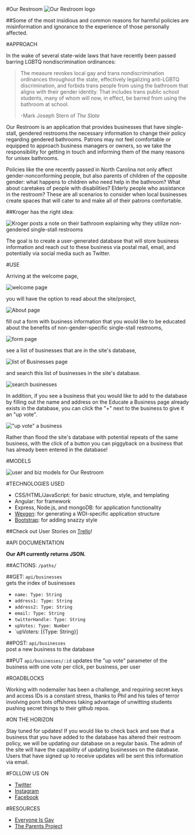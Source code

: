 #Our Restroom
![Our Restroom logo](https://i.imgur.com/9DbFG9o.png)

##Some of the most insidious and common reasons for harmful policies are misinformation and ignorance to the experience of those personally affected.


#APPROACH

In the wake of several state-wide laws that have recently been passed barring 
LGBTQ nondiscrimination ordinances:

> The measure revokes local gay and trans nondiscrimination ordinances throughout the state, 
> effectively legalizing anti-LGBTQ discrimination, and forbids trans people from using the 
> bathroom that aligns with their gender identity. That includes trans public school students, 
> many of whom will now, in effect, be barred from using the bathroom at school.  
> 
> -Mark Joseph Stern of _The Slate_

Our Restroom is an application that provides businesses that have single-stall, gendered restrooms
the necessary information to change their policy regarding gendered bathrooms. Patrons may not feel comfortable or equipped to approach business managers or owners, so we take the responsibility for getting in touch and informing them of the many reasons for unisex bathrooms. 

Policies like the one recently passed in North Carolina not only affect gender-nonconforming
people, but also parents of children of the opposite gender: what happens to children who
need help in the bathroom? What about caretakes of people with disabilities? Elderly people who 
assistance in the restroom? 
These are all scenarios to consider when local businesses create spaces that will cater
to and make all of their patrons comfortable.

##Kroger has the right idea:  

![Kroger posts a note on their bathroom explaining why they utilize non-gendered single-stall restrooms](https://40.media.tumblr.com/468e9567a4801b118d52cfa93d05cc34/tumblr_o4t2k959eS1qcqoybo1_500.jpg)

The goal is to create a user-generated database that will store business information
and reach out to these business via postal mail, email, and potentially via social 
media such as Twitter.

#USE

Arriving at the welcome page,  

![welcome page](https://i.imgur.com/5aSjvz7.png) 


you will have the option to read about the site/project,  

![About page](https://i.imgur.com/LoqpxuS.png)

fill out a form with business information that you would like to be educated about
the benefits of non-gender-specific single-stall restrooms,  

![form page](https://i.imgur.com/erIu9DQ.png) 

see a list of businesses that are in the site's database,   

![list of Businesses page](https://i.imgur.com/P3WxZlZ.png)


and search this list of businesses in the site's database.  

![search businesses](https://i.imgur.com/kv5EySr.png)

In addition, if you see a business that you would like to add to the database by
filling out the name and address on the Educate a Business page already exists 
in the database, you can click the "+" next to the business to give it an "up vote".

!["up vote" a business](https://i.imgur.com/UnxKuqx.png)

Rather than flood the site's database with potential repeats of the same business, 
with the click of a button you can piggyback on a business that has already been entered in the 
database!



#MODELS
  
![user and biz models for Our Restroom](https://i.imgur.com/fSD2Dt7.png)

#TECHNOLOGIES USED  
- CSS/HTML/JavaScript: for basic structure, style, and templating  
- Angular: for framework   
- Express, Node.js, and mongoDB: for application functionality  
- [Wexgen](https://github.com/h4w5/wexgen): for generating a WDI-specific application structure  
- [Bootstrap](http://getbootstrap.com/): for adding snazzy style  

##Check out User Stories on [Trello](https://trello.com/b/NClftgba/our-restroom)!

#API DOCUMENTATION

**Our API currently returns JSON.** 

##ACTIONS: `/paths/`

##GET: `api/businesses`  
gets the index of businesses  

- `name: Type: String`
- `address1: Type: String`
- `address2: Type: String`
- `email: Type: String`
- `twitterHandle: Type: String`
- `upVotes: Type: Number`
- `upVoters: [{Type: String}] 

##POST: `api/businesses`  
post a new business to the database

##PUT `api/businesses/:id`
updates the "up vote" parameter of the business with one vote per click, 
per business, per user


#ROADBLOCKS

Working with nodemailer has been a challenge, and requiring secret keys and access IDs
is a constant stress, thanks to Phil and his tales of terror involving 
porn bots offshores taking advantage of unwitting students pushing secret things to
their github repos.

#ON THE HORIZON

Stay tuned for updates! If you would like to check back and see that a business
that you have added to the database has altered their restroom policy, we will be updating 
our database on a regular basis. The admin of the site will have the capability
of updating businesses on the database. Users that have signed up 
to receive updates will be sent this information via email.

#FOLLOW US ON
- [Twitter](https://twitter.com/ourrestroom)
- [Instagram](http://instagram.com/ourrestroom)
- [Facebook](https://www.facebook.com/OURrestroom)


#RESOURCES
- [Everyone Is Gay](http://everyoneisgay.com/)  
- [The Parents Project](http://theparentsproject.com/)


